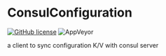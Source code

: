 # ConsulConfiguration

[![GitHub license](https://img.shields.io/badge/license-MIT-blue.svg)](https://mit-license.org/) 
![AppVeyor](https://ci.appveyor.com/api/projects/status/gprilrckx116vc9m/branch/dev?svg=true)

a client to sync configuration K/V with consul server
